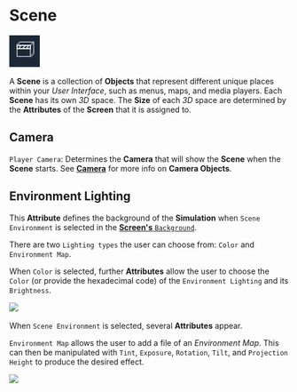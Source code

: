 # Scene

![](../../.gitbook/assets/scene20232.png)

A **Scene** is a collection of **Objects** that represent different unique places within your *User Interface*, such as menus, maps, and media players. Each **Scene** has its own _3D_ space. The **Size** of each _3D_ space are determined by the **Attributes** of the **Screen** that it is assigned to.

## Camera

`Player Camera`: Determines the **Camera** that will show the **Scene** when the **Scene** starts. See [**Camera**](../scene-objects/camera.md) for more info on **Camera Objects**.

## Environment Lighting

This **Attribute** defines the background of the **Simulation** when `Scene Environment` is selected in the [**Screen's** `Background`](screen.md#background). 

There are two `Lighting types` the user can choose from: `Color` and `Environment Map`. 

When `Color` is selected, further **Attributes** allow the user to choose the `Color` (or provide the hexadecimal code) of the `Environment Lighting` and its `Brightness`. 

![](../../.gitbook/assets/sceneenvlightinggif1.gif)

When `Scene Environment` is selected, several **Attributes** appear.

`Environment Map` allows the user to add a file of an *Environment Map*. This can then be manipulated with `Tint`, `Exposure`, `Rotation`, `Tilt`, and `Projection Height` to produce the desired effect. 

![](../../.gitbook/assets/sceneenvlightinggif2.gif)



<!-- There are a few **Nodes**, such as the [**KeyPress** **Node**](../../toolbox/events/keyboard/on-key-press.md), which require a **Scene Object** to be assigned as an **Attribute**. This can be done by dragging and dropping a **Scene** from the **Project Outliner** into the **Scene Attribute** of that **Node**. -->

